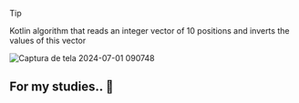 >[!TIP]
>Kotlin algorithm that reads an integer vector of 10 positions and inverts the values ​​of this vector
>
>![Captura de tela 2024-07-01 090748](https://github.com/Zehlito/Vetor-invertido/assets/92304737/656174e0-ef0e-4dee-af3f-abd62a742503)
>
>## For my studies.. :mechanical_arm:
